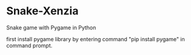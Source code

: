 # Snake-Xenzia
Snake game with Pygame in Python

first install pygame library by entering command "pip install pygame" in command prompt.
